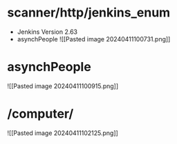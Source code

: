 # scanner/http/jenkins_enum
- Jenkins Version 2.63
- asynchPeople
![[Pasted image 20240411100731.png]]
# asynchPeople
![[Pasted image 20240411100915.png]]

# /computer/
![[Pasted image 20240411102125.png]]